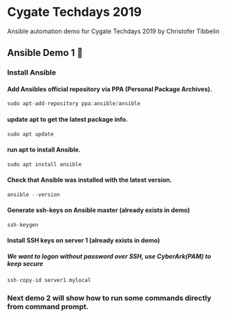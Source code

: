 # Cygate Techdays 2019
Ansible automation demo for Cygate Techdays 2019 by Christofer Tibbelin

## Ansible Demo 1 :dvd:

### Install Ansible

#### Add Ansibles official repository via PPA (Personal Package Archives).
```C
sudo apt-add-repository ppa:ansible/ansible
```

#### update apt to get the latest package info.
```C
sudo apt update
```

#### run apt to install Ansible.
```C
sudo apt install ansible
```

#### Check that Ansible was installed with the latest version.
```C
ansible --version
```
#### Generate ssh-keys on Ansible master (already exists in demo)
```C
ssh-keygen
```

#### Install SSH keys on server 1 (already exists in demo)
##### *We want to logon without password over SSH, use CyberArk(PAM) to keep secure*
```C
ssh-copy-id server1.mylocal
```

### Next demo 2 will show how to run some commands directly from command prompt.
